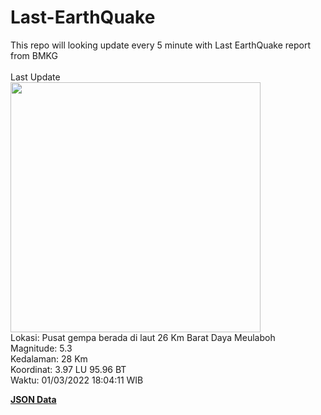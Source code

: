 # Last-EarthQuake
This repo will looking update every 5 minute with Last EarthQuake report from BMKG
<br>
<br>
Last Update
<br>
<img src="https://ews.bmkg.go.id/TEWS/data/20220301180411.mmi.jpg" width="400"/>
<br>
Lokasi: Pusat gempa berada di laut 26 Km Barat Daya Meulaboh <br>
Magnitude: 5.3 <br>
Kedalaman: 28 Km <br>
Koordinat: 3.97 LU 95.96 BT <br>
Waktu: 01/03/2022 18:04:11 WIB <br>

<a href="./data/data.json">**JSON Data**</a>
